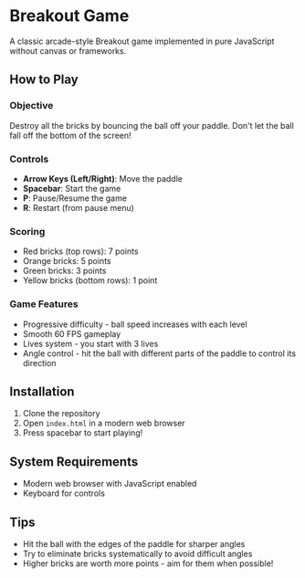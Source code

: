 # Breakout Game

A classic arcade-style Breakout game implemented in pure JavaScript without canvas or frameworks.

## How to Play

### Objective
Destroy all the bricks by bouncing the ball off your paddle. Don't let the ball fall off the bottom of the screen!

### Controls
- **Arrow Keys (Left/Right)**: Move the paddle
- **Spacebar**: Start the game
- **P**: Pause/Resume the game
- **R**: Restart (from pause menu)

### Scoring
- Red bricks (top rows): 7 points
- Orange bricks: 5 points  
- Green bricks: 3 points
- Yellow bricks (bottom rows): 1 point

### Game Features
- Progressive difficulty - ball speed increases with each level
- Smooth 60 FPS gameplay
- Lives system - you start with 3 lives
- Angle control - hit the ball with different parts of the paddle to control its direction

## Installation

1. Clone the repository
2. Open `index.html` in a modern web browser
3. Press spacebar to start playing!

## System Requirements
- Modern web browser with JavaScript enabled
- Keyboard for controls

## Tips
- Hit the ball with the edges of the paddle for sharper angles
- Try to eliminate bricks systematically to avoid difficult angles
- Higher bricks are worth more points - aim for them when possible!